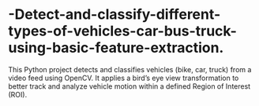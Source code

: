 # -Detect-and-classify-different-types-of-vehicles-car-bus-truck-using-basic-feature-extraction.
This Python project detects and classifies vehicles (bike, car, truck) from a video feed using OpenCV. It applies a bird’s eye view transformation to better track and analyze vehicle motion within a defined Region of Interest (ROI).
